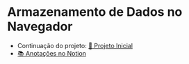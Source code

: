# Armazenamento de Dados no Navegador 

* Continuação do projeto: [📌 Projeto Inicial](https://github.com/eduarda-rocha/Alura-JS-Web)
* [📚 Anotações no Notion]()